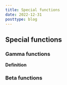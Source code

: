 ```yaml
---
title: Special functions 
date: 2022-12-31
posttype: blog
---
```

## Special functions

### Gamma functions

**Definition** 

### Beta functions


